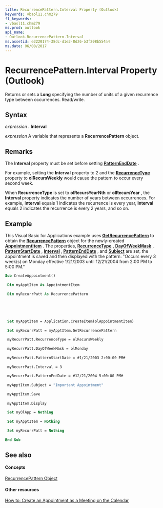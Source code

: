 ```yaml
---
title: RecurrencePattern.Interval Property (Outlook)
keywords: vbaol11.chm279
f1_keywords:
- vbaol11.chm279
ms.prod: outlook
api_name:
- Outlook.RecurrencePattern.Interval
ms.assetid: e3220174-38dc-d1e3-8d26-b3f208b554a4
ms.date: 06/08/2017
---
```



# RecurrencePattern.Interval Property (Outlook)

Returns or sets a  **Long** specifying the number of units of a given recurrence type between occurrences. Read/write.


## Syntax

 _expression_ . **Interval**

 _expression_ A variable that represents a **RecurrencePattern** object.


## Remarks

The  **Interval** property must be set before setting **[PatternEndDate](Outlook.RecurrencePattern.PatternEndDate.md)** .

For example, setting the  **Interval** property to 2 and the **[RecurrenceType](Outlook.RecurrencePattern.RecurrenceType.md)** property to **olRecursWeekly** would cause the pattern to occur every second week.

When  **RecurrenceType** is set to **olRecursYearNth** or **olRecursYear** , the **Interval** property indicates the number of years between occurrences. For example, **Interval** equals 1 indicates the recurrence is every year, **Interval** equals 2 indicates the recurrence is every 2 years, and so on.


## Example

This Visual Basic for Applications example uses  **[GetRecurrencePattern](Outlook.AppointmentItem.GetRecurrencePattern.md)** to obtain the **[RecurrencePattern](Outlook.RecurrencePattern.md)** object for the newly-created **[AppointmentItem](Outlook.AppointmentItem.md)** . The properties, **[RecurrenceType](Outlook.RecurrencePattern.RecurrenceType.md)** , **[DayOfWeekMask](Outlook.RecurrencePattern.DayOfWeekMask.md)** , **[PatternStartDate](Outlook.RecurrencePattern.PatternStartDate.md)** , **[Interval](Outlook.RecurrencePattern.Interval.md)** , **[PatternEndDate](Outlook.RecurrencePattern.PatternEndDate.md)** , and **[Subject](appointmentitem-subject-property-outlook.md)** are set, the appointment is saved and then displayed with the pattern: "Occurs every 3 week(s) on Monday effective 1/21/2003 until 12/21/2004 from 2:00 PM to 5:00 PM."


```vb
Sub CreateAppointment() 
 
 Dim myApptItem As AppointmentItem 
 
 Dim myRecurrPatt As RecurrencePattern 
 
 
 
 
 
 Set myApptItem = Application.CreateItem(olAppointmentItem) 
 
 Set myRecurrPatt = myApptItem.GetRecurrencePattern 
 
 myRecurrPatt.RecurrenceType = olRecursWeekly 
 
 myRecurrPatt.DayOfWeekMask = olMonday 
 
 myRecurrPatt.PatternStartDate = #1/21/2003 2:00:00 PM# 
 
 myRecurrPatt.Interval = 3 
 
 myRecurrPatt.PatternEndDate = #12/21/2004 5:00:00 PM# 
 
 myApptItem.Subject = "Important Appointment" 
 
 myApptItem.Save 
 
 myApptItem.Display 
 
 Set myOlApp = Nothing 
 
 Set myApptItem = Nothing 
 
 Set myRecurrPatt = Nothing 
 
End Sub
```


## See also


#### Concepts


[RecurrencePattern Object](Outlook.RecurrencePattern.md)
#### Other resources


[How to: Create an Appointment as a Meeting on the Calendar](http://msdn.microsoft.com/library/130b6ae1-d1a4-3805-7e9c-75543b93fff5%28Office.15%29.aspx)


